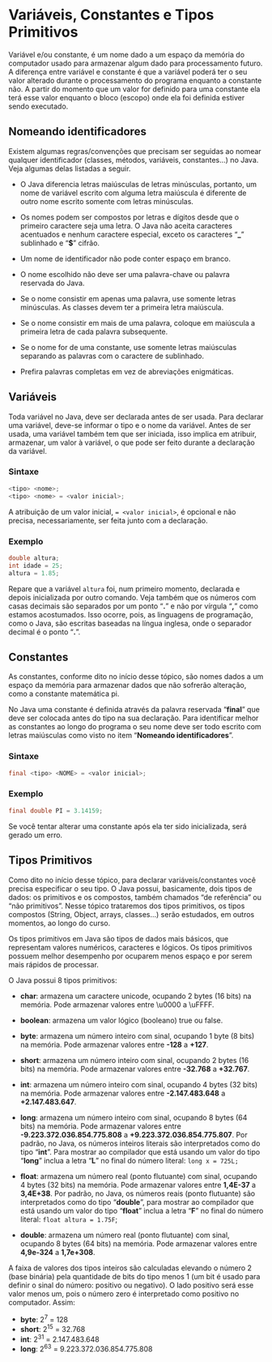 # Variáveis, Constantes e Tipos Primitivos

Variável e/ou constante, é um nome dado a um espaço da memória do computador usado para armazenar algum dado para processamento futuro. A diferença entre variável e constante é que a variável poderá ter o seu valor alterado durante o processamento do programa enquanto a constante não. A partir do momento que um valor for definido para uma constante ela terá esse valor enquanto o bloco (escopo) onde ela foi definida estiver sendo executado.

## Nomeando identificadores

Existem algumas regras/convenções que precisam ser seguidas ao nomear qualquer identificador (classes, métodos, variáveis, constantes...) no Java. Veja algumas delas listadas a seguir.

- O Java diferencia letras maiúsculas de letras minúsculas, portanto, um nome de variável escrito com alguma letra maiúscula é diferente de outro nome escrito somente com letras minúsculas.

- Os nomes podem ser compostos por letras e dígitos desde que o primeiro caractere seja uma letra. O Java não aceita caracteres acentuados e nenhum caractere especial, exceto os caracteres “**_**” sublinhado e “**$**” cifrão.

- Um nome de identificador não pode conter espaço em branco.

- O nome escolhido não deve ser uma palavra-chave ou palavra reservada do Java.

- Se o nome consistir em apenas uma palavra, use somente letras minúsculas. As classes devem ter a primeira letra maiúscula.

- Se o nome consistir em mais de uma palavra, coloque em maiúscula a primeira letra de cada palavra subsequente.

- Se o nome for de uma constante, use somente letras maiúsculas separando as palavras com o caractere de sublinhado.

- Prefira palavras completas em vez de abreviações enigmáticas.

## Variáveis

Toda variável no Java, deve ser declarada antes de ser usada. Para declarar uma variável, deve-se informar o tipo e o nome da variável. Antes de ser usada, uma variável também tem que ser iniciada, isso implica em atribuir, armazenar, um valor à variável, o que pode ser feito durante a declaração da variável.

### Sintaxe

```java
<tipo> <nome>;
<tipo> <nome> = <valor inicial>;
```

A atribuição de um valor inicial, `= <valor inicial>`, é opcional e não precisa, necessariamente, ser feita junto com a declaração.

### Exemplo

```java
double altura;
int idade = 25;
altura = 1.85;
```

Repare que a variável `altura` foi, num primeiro momento, declarada e depois inicializada por outro comando. Veja também que os números com casas decimais são separados por um ponto “**.**” e não por vírgula “**,**” como estamos acostumados. Isso ocorre, pois, as linguagens de programação, como o Java, são escritas baseadas na língua inglesa, onde o separador decimal é o ponto “**.**”.

## Constantes

As constantes, conforme dito no início desse tópico, são nomes dados a um espaço da memória para armazenar dados que não sofrerão alteração, como a constante matemática pi.

No Java uma constante é definida através da palavra reservada “**final**” que deve ser colocada antes do tipo na sua declaração. Para identificar melhor as constantes ao longo do programa o seu nome deve ser todo escrito com letras maiúsculas como visto no item “**Nomeando identificadores**”.

### Sintaxe

```java
final <tipo> <NOME> = <valor inicial>;
```

### Exemplo

```java
final double PI = 3.14159;
```

Se você tentar alterar uma constante após ela ter sido inicializada, será gerado um erro.

## Tipos Primitivos

Como dito no início desse tópico, para declarar variáveis/constantes você precisa especificar o seu tipo. O Java possui, basicamente, dois tipos de dados: os primitivos e os compostos, também chamados “de referência” ou “não primitivos”. Nesse tópico trataremos dos tipos primitivos, os tipos compostos (String, Object, arrays, classes...) serão estudados, em outros momentos, ao longo do curso.

Os tipos primitivos em Java são tipos de dados mais básicos, que representam valores numéricos, caracteres e lógicos. Os tipos primitivos possuem melhor desempenho por ocuparem menos espaço e por serem mais rápidos de processar.

O Java possui 8 tipos primitivos:

- **char**: armazena um caractere unicode, ocupando 2 bytes (16 bits) na memória. Pode armazenar valores entre \u0000 a \uFFFF.

- **boolean**: armazena um valor lógico (booleano) true ou false.

- **byte**: armazena um número inteiro com sinal, ocupando 1 byte (8 bits) na memória. Pode armazenar valores entre **-128** a **+127**.

- **short**: armazena um número inteiro com sinal, ocupando 2 bytes (16 bits) na memória. Pode armazenar valores entre **-32.768** a **+32.767**.

- **int**: armazena um número inteiro com sinal, ocupando 4 bytes (32 bits) na memória. Pode armazenar valores entre **-2.147.483.648** a **+2.147.483.647**.

- **long**: armazena um número inteiro com sinal, ocupando 8 bytes (64 bits) na memória. Pode armazenar valores entre **-9.223.372.036.854.775.808** a **+9.223.372.036.854.775.807**. Por padrão, no Java, os números inteiros literais são interpretados como do tipo “**int**”. Para mostrar ao compilador que está usando um valor do tipo “**long**” inclua a letra “**L**” no final do número literal: `long x = 725L;`

- **float**: armazena um número real (ponto flutuante) com sinal, ocupando 4 bytes (32 bits) na memória. Pode armazenar valores entre **1,4E-37** a **3,4E+38**. Por padrão, no Java, os números reais (ponto flutuante) são interpretados como do tipo “**double**”, para mostrar ao compilador que está usando um valor do tipo “**float**” inclua a letra “**F**” no final do número literal: `float altura = 1.75F`;

- **double**: armazena um número real (ponto flutuante) com sinal, ocupando 8 bytes (64 bits) na memória. Pode armazenar valores entre **4,9e-324** a **1,7e+308**.

A faixa de valores dos tipos inteiros são calculadas elevando o número 2 (base binária) pela quantidade de bits do tipo menos 1 (um bit é usado para definir o sinal do número: positivo ou negativo). O lado positivo será esse valor menos um, pois o número zero é interpretado como positivo no computador. Assim:

- **byte**: 2<sup>7</sup> = 128
- **short**: 2<sup>15</sup> = 32.768
- **int**: 2<sup>31</sup> = 2.147.483.648
- **long**: 2<sup>63</sup> = 9.223.372.036.854.775.808
